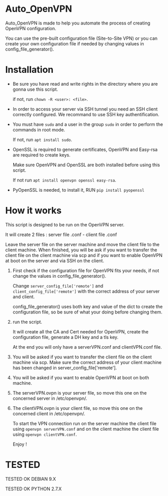 # Auto_OpenVPN

Auto_OpenVPN is made to help you automate the process of creating OpenVPN configuration.

You can use the pre-built configuration file (Site-to-Site VPN) or you can create your own configuration file if needed by changing values in config_file_generator().

# Installation

- Be sure you have read and write rights in the directory where you are gonna use this script.

  if not, run ```chown -R <user>: <file>```.

- In order to access your server via SSH tunnel you need an SSH client correctly configured. We recommand to use SSH key authentification.

- You must have ```sudo``` and a user in the group ```sudo``` in order to perform the commands in root mode.

  If not, run ```apt install sudo```.

- OpenSSL is required to generate certificates, OpenVPN and Easy-rsa are required to create keys.

  Make sure OpenVPN and OpenSSL are both installed before using this script.

  If not run ```apt install openvpn openssl easy-rsa```.

- PyOpenSSL is needed, to install it, RUN ```pip install pyopenssl```

# How it works

This script is designed to be run on the OpenVPN server. 

It will create 2 files : server file .conf - client file .conf

Leave the server file on the server machine and move the client file to the client machine. When finished, you will be ask if you want to transfer the client file on the client machine via scp and if you want to enable OpenVPN at boot on the server and via SSH on the client.



1.  First check if the configuration file for OpenVPN fits your needs, if not change the values in config_file_generator().

    Change `server_config_file['remote']` and `client_config_file['remote']` with the correct address of your server and client.
    
    config_file_generator() uses both key and value of the dict to create the configuration file, so be sure of what your doing before      changing them.

2.  run the script.

    It will create all the CA and Cert needed for OpenVPN, create the configuration file, generate a DH key and a tls key.

    At the end you will only have a serverVPN.conf and clientVPN.conf file.
    
3.  You will be asked if you want to transfer the client file on the client machine via scp.
    Make sure the correct address of your client machine has been changed in server_config_file['remote'].

4.  You will be asked if you want to enable OpenVPN at boot on both machine.

5.  The serverVPN.ovpn is your server file, so move this one on the concerned server in /etc/openvpn/.

6.  The clientVPN.ovpn is your client file, so move this one on the concerned client in /etc/openvpn/.

    To start the VPN connection run on the server machine the client file using ```openvpn serverVPN.conf``` and on the client machine the client file using ```openvpn clientVPN.conf```.
    

    Enjoy !

# TESTED

TESTED OK DEBIAN 9.X

TESTED OK PYTHON 2.7.X
